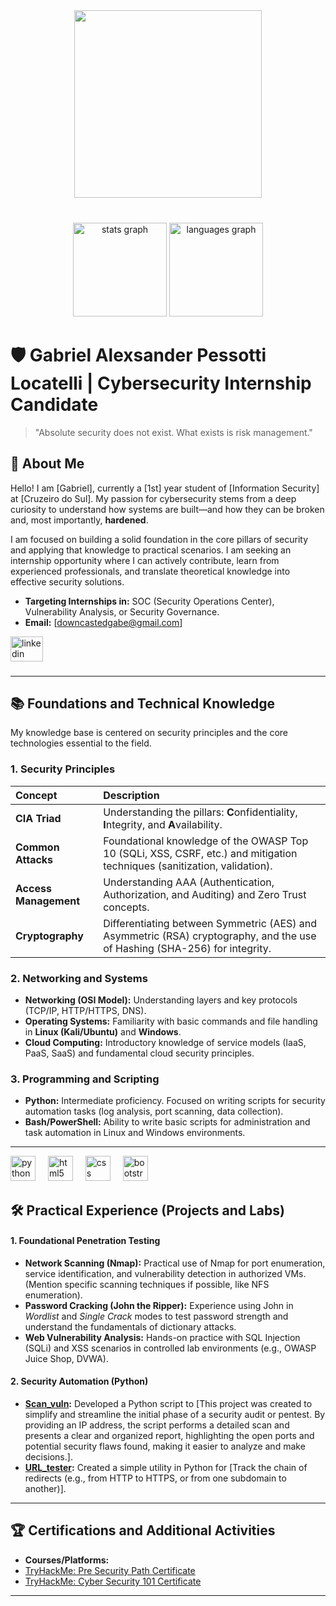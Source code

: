 <div align="center">
  <img height="300" src="https://gifdb.com/images/high/the-matrix-cinematography-rxh4uq8xy5zpl0gt.webp"  />
</div>

###
<br clear="both">

<div align="center">
  <img src="https://github-readme-stats.vercel.app/api?username=DowncastedGabe&hide_title=false&hide_rank=false&show_icons=true&include_all_commits=true&count_private=true&disable_animations=false&theme=blue-green&locale=en&hide_border=false&order=1" height="150" alt="stats graph"  />
  <img src="https://github-readme-stats.vercel.app/api/top-langs?username=DowncastedGabe&locale=en&hide_title=false&layout=compact&card_width=320&langs_count=5&theme=blue-green&hide_border=false&order=2" height="150" alt="languages graph"  />
</div>

# 🛡️ Gabriel Alexsander Pessotti Locatelli | Cybersecurity Internship Candidate

> "Absolute security does not exist. What exists is risk management."

## 🚀 About Me

Hello! I am [Gabriel], currently a [1st] year student of [Information Security] at [Cruzeiro do Sul]. My passion for cybersecurity stems from a deep curiosity to understand how systems are built—and how they can be broken and, most importantly, **hardened**.

I am focused on building a solid foundation in the core pillars of security and applying that knowledge to practical scenarios. I am seeking an internship opportunity where I can actively contribute, learn from experienced professionals, and translate theoretical knowledge into effective security solutions.

* **Targeting Internships in:** SOC (Security Operations Center), Vulnerability Analysis, or Security Governance.
* **Email:** [downcastedgabe@gmail.com]
<div align="left">
  <a href="https://www.linkedin.com/in/downcastedgabe/" target="_blank">
    <img src="https://raw.githubusercontent.com/maurodesouza/profile-readme-generator/master/src/assets/icons/social/linkedin/default.svg" width="52" height="40" alt="linkedin logo"  />
  </a>
</div>

###
---

## 📚 Foundations and Technical Knowledge

My knowledge base is centered on security principles and the core technologies essential to the field.

### 1. Security Principles

| Concept | Description |
| :--- | :--- |
| **CIA Triad** | Understanding the pillars: **C**onfidentiality, **I**ntegrity, and **A**vailability. |
| **Common Attacks** | Foundational knowledge of the OWASP Top 10 (SQLi, XSS, CSRF, etc.) and mitigation techniques (sanitization, validation). |
| **Access Management** | Understanding AAA (Authentication, Authorization, and Auditing) and Zero Trust concepts. |
| **Cryptography** | Differentiating between Symmetric (AES) and Asymmetric (RSA) cryptography, and the use of Hashing (SHA-256) for integrity. |

### 2. Networking and Systems

* **Networking (OSI Model):** Understanding layers and key protocols (TCP/IP, HTTP/HTTPS, DNS).
* **Operating Systems:** Familiarity with basic commands and file handling in **Linux (Kali/Ubuntu)** and **Windows**.
* **Cloud Computing:** Introductory knowledge of service models (IaaS, PaaS, SaaS) and fundamental cloud security principles.

### 3. Programming and Scripting

* **Python:** Intermediate proficiency. Focused on writing scripts for security automation tasks (log analysis, port scanning, data collection).
* **Bash/PowerShell:** Ability to write basic scripts for administration and task automation in Linux and Windows environments.

---
<div align="left">
  <img src="https://cdn.jsdelivr.net/gh/devicons/devicon/icons/python/python-original.svg" height="40" alt="python logo"  />
  <img width="12" />
  <img src="https://cdn.jsdelivr.net/gh/devicons/devicon/icons/html5/html5-original.svg" height="40" alt="html5 logo"  />
  <img width="12" />
  <img src="https://cdn.jsdelivr.net/gh/devicons/devicon/icons/css3/css3-original.svg" height="40" alt="css logo"  />
  <img width="12" />
  <img src="https://cdn.jsdelivr.net/gh/devicons/devicon/icons/bootstrap/bootstrap-original.svg" height="40" alt="bootstrap logo"  />
</div>

###

## 🛠️ Practical Experience (Projects and Labs)


#### 1. Foundational Penetration Testing

* **Network Scanning (Nmap):** Practical use of Nmap for port enumeration, service identification, and vulnerability detection in authorized VMs. (Mention specific scanning techniques if possible, like NFS enumeration).
* **Password Cracking (John the Ripper):** Experience using John in *Wordlist* and *Single Crack* modes to test password strength and understand the fundamentals of dictionary attacks.
* **Web Vulnerability Analysis:** Hands-on practice with SQL Injection (SQLi) and XSS scenarios in controlled lab environments (e.g., OWASP Juice Shop, DVWA).

#### 2. Security Automation (Python)

* **[Scan_vuln](https://github.com/DowncastedGabe/Scan_vuln):** Developed a Python script to [This project was created to simplify and streamline the initial phase of a security audit or pentest. By providing an IP address, the script performs a detailed scan and presents a clear and organized report, highlighting the open ports and potential security flaws found, making it easier to analyze and make decisions.].
* **[URL_tester](https://github.com/DowncastedGabe/URLTester):** Created a simple utility in Python for [Track the chain of redirects (e.g., from HTTP to HTTPS, or from one subdomain to another)].

---



## 🏆 Certifications and Additional Activities

* **Courses/Platforms:**
* [TryHackMe: Pre Security Path Certificate](https://tryhackme.com/certificate/THM-ACXONHLOKI)
* [TryHackMe: Cyber Security 101 Certificate](https://tryhackme-certificates.s3-eu-west-1.amazonaws.com/THM-RMG4KUBQDC.pdf)

---
